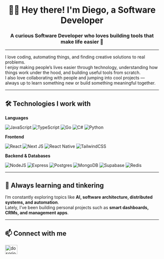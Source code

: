 <h1 align="center">👨‍💻 Hey there! I'm Diego, a Software Developer</h1>
<h3 align="center">A curious Software Developer who loves building tools that make life easier 🚀</h3>

---

I love coding, automating things, and finding creative solutions to real problems.  
I enjoy making people’s lives easier through technology, understanding how things work under the hood, and building useful tools from scratch.  
I also love collaborating with people and jumping into cool projects — always up to learn something new or build something meaningful together.

---

## 🛠️ Technologies I work with

**Languages**

![JavaScript](https://img.shields.io/badge/javascript-%23323330.svg?style=for-the-badge&logo=javascript&logoColor=%23F7DF1E)
![TypeScript](https://img.shields.io/badge/typescript-%23007ACC.svg?style=for-the-badge&logo=typescript&logoColor=white)
![Go](https://img.shields.io/badge/go-%2300ADD8.svg?style=for-the-badge&logo=go&logoColor=white)
![C#](https://img.shields.io/badge/c%23-%23239120.svg?style=for-the-badge&logo=c-sharp&logoColor=white)
![Python](https://img.shields.io/badge/python-3670A0?style=for-the-badge&logo=python&logoColor=ffdd54)

**Frontend**

![React](https://img.shields.io/badge/react-%2320232a.svg?style=for-the-badge&logo=react&logoColor=%2361DAFB)
![Next JS](https://img.shields.io/badge/Next-black?style=for-the-badge&logo=next.js&logoColor=white)
![React Native](https://img.shields.io/badge/React_Native-20232A?style=for-the-badge&logo=react&logoColor=61DAFB)
![TailwindCSS](https://img.shields.io/badge/tailwindcss-%2338B2AC.svg?style=for-the-badge&logo=tailwind-css&logoColor=white)

**Backend & Databases**

![NodeJS](https://img.shields.io/badge/node.js-6DA55F?style=for-the-badge&logo=node.js&logoColor=white)
![Express](https://img.shields.io/badge/express-%23404d59.svg?style=for-the-badge&logo=express&logoColor=%2361DAFB)
![Postgres](https://img.shields.io/badge/postgres-%23316192.svg?style=for-the-badge&logo=postgresql&logoColor=white)
![MongoDB](https://img.shields.io/badge/MongoDB-%234ea94b.svg?style=for-the-badge&logo=mongodb&logoColor=white)
![Supabase](https://img.shields.io/badge/Supabase-3FCF8E?style=for-the-badge&logo=supabase&logoColor=white)
![Redis](https://img.shields.io/badge/Redis-D9281A?style=for-the-badge&logo=redis&logoColor=white)

---

## 🧠 Always learning and tinkering
I’m constantly exploring topics like **AI, software architecture, distributed systems, and automation**.  
Lately, I’ve been building personal projects such as **smart dashboards, CRMs, and management apps**.

---

## 📫 Connect with me
<p align="left">
<a href="https://linkedin.com/in/dosorio55](https://www.linkedin.com/in/diego-osorio-ruiz-30533a241" target="blank">
  <img align="center" src="https://raw.githubusercontent.com/rahuldkjain/github-profile-readme-generator/master/src/images/icons/Social/linked-in-alt.svg" alt="dosorio55" height="30" width="40" />
</a>

</p>
